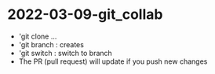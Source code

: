 # 2022-03-09-git_collab
- 'git clone <URL> ...
- 'git branch <NAME> : creates <NAME> 
- 'git switch <NAME> : switch to branch <NAME>
- The PR (pull request) will update if you push new changes

